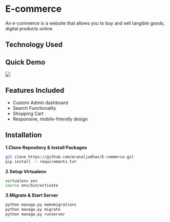 # E-commerce

An e-commerce is a website that allows you to buy and sell tangible goods, digital products online.

## Technology Used


## Quick Demo

![](https://media.giphy.com/media/8ZdcOtOAV5x5g0Aw4e/giphy.gif)

## Features Included

- Custom Admin dashboard
- Search Functionality
- Shopping Cart
- Responsive, mobile-friendly design

## Installation

**1.Clone Repository & Install Packages**
```sh
git clone https://github.com/mranaljadhav/E-commerce.git
pip install -r requirements.txt
```
**2.Setup Virtualenv**
```sh
virtualenv env
source env/bin/activate
```
**3.Migrate & Start Server**
```sh
python manage.py makemigrations
python manage.py migrate
python manage.py runserver
```
